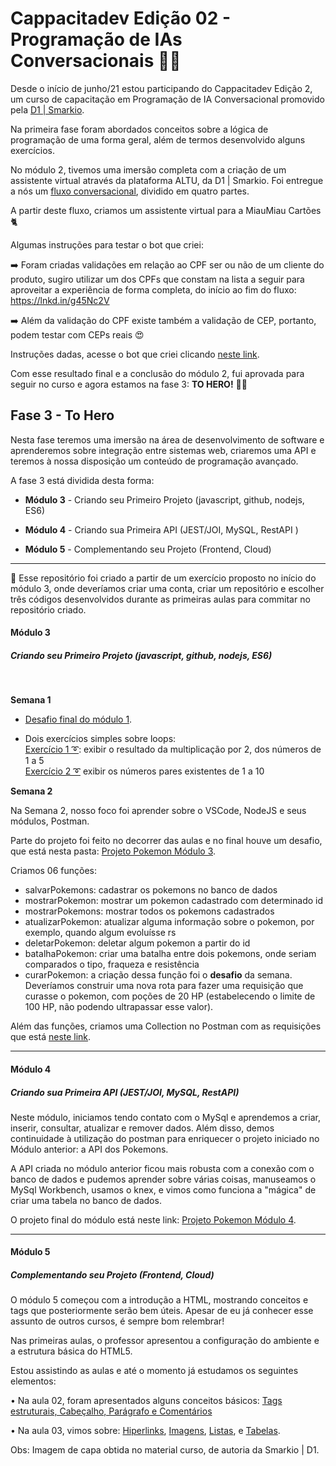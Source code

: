 <h1>Cappacitadev Edição 02 - Programação de IAs Conversacionais 🤖💬</h1>

Desde o início de junho/21 estou participando do Cappacitadev Edição 2, um curso de capacitação em Programação de IA Conversacional promovido pela <a href="https://www.linkedin.com/company/d1-smarkio/" target="_blank"> D1 | Smarkio</a>.

Na primeira fase foram abordados conceitos sobre a lógica de programação de uma forma geral, além de termos desenvolvido alguns exercícios. 

No módulo 2, tivemos uma imersão completa com a criação de um assistente virtual através da plataforma ALTU, da D1 | Smarkio. Foi entregue a nós um <a href="https://lucid.app/lucidchart/5dafeeeb-338d-4988-90c5-c84ed50e8ecf/edit?shared=true&page=V.~yMaIeFDqt#" target="_blank">fluxo conversacional</a>, dividido em quatro partes. 

A partir deste fluxo, criamos um assistente virtual para a MiauMiau Cartões 🐈

Algumas instruções para testar o bot que criei:

➡️ Foram criadas validações em relação ao CPF ser ou não de um cliente do produto, sugiro utilizar um dos CPFs que constam na lista a seguir para aproveitar a experiência de forma completa, do início ao fim do fluxo: https://lnkd.in/g45Nc2V

➡️ Além da validação do CPF existe também a validação de CEP, portanto, podem testar com CEPs reais 😍

Instruções dadas, acesse o bot que criei clicando <a href="https://prime.altubots.com/chats/cappacita/38a5fe3abbf07af9a39d4aa0e33327bf/index.html" target="_blank">neste link</a>.

Com esse resultado final e a conclusão do módulo 2,  fui aprovada para seguir no curso e agora estamos na fase 3: <b>TO HERO!</b> 🦸‍♀️

<h2>Fase 3 - To Hero </h2>

Nesta fase teremos uma imersão na área de desenvolvimento de software e aprenderemos sobre integração entre sistemas web, criaremos uma API e teremos à nossa disposição um conteúdo de programação avançado.

A fase 3 está dividida desta forma:

- <b>Módulo 3</b> - Criando seu Primeiro Projeto (javascript, github, nodejs, ES6)

- <b>Módulo 4</b> - Criando sua Primeira API (JEST/JOI, MySQL, RestAPI )

- <b>Módulo 5</b> - Complementando seu Projeto (Frontend, Cloud)

----------------------------------------------------------------------------------------------------------------------------------------------------------------

📓 Esse repositório foi criado a partir de um exercício proposto no início do módulo 3, onde deveríamos criar uma conta, criar um repositório e escolher três códigos desenvolvidos durante as primeiras aulas para commitar no repositório criado.

<h4>Módulo 3</h4> 
<h5>Criando seu Primeiro Projeto (javascript, github, nodejs, ES6)</h5> <br>

**Semana 1**

- <a href="https://github.com/izabellaradichi/cappacitadev/blob/main/Exercícios/desafio1.js" target="_blank">Desafio final do módulo 1</a>.

- Dois exercícios simples sobre loops: <br>
		<a href="https://github.com/izabellaradichi/cappacitadev/blob/main/Exercícios/exercicioloop.js" target="_blank">Exercício 1 ➰</a>: exibir o resultado da multiplicação por 2, dos números de 1 a 5<br>
		<a href="https://github.com/izabellaradichi/cappacitadev/blob/main/Exercícios/looppares.js" target="_blank">Exercício 2 ➰</a> exibir os números pares existentes de 1 a 10<br>

**Semana 2**

Na Semana 2, nosso foco foi aprender sobre o VSCode, NodeJS e seus módulos, Postman. 

Parte do projeto foi feito no decorrer das aulas e no final houve um desafio, que está nesta pasta: <a href="https://github.com/izabellaradichi/cappacitadev/tree/main/Projeto%20Pokemon%20M%C3%B3dulo%203" target="_blank">Projeto Pokemon Módulo 3</a>.

Criamos 06 funções:

- salvarPokemons: cadastrar os pokemons no banco de dados
- mostrarPokemon: mostrar um pokemon cadastrado com determinado id
- mostrarPokemons: mostrar todos os pokemons cadastrados
- atualizarPokemon: atualizar alguma informação sobre o pokemon, por exemplo, quando algum evoluísse rs
- deletarPokemon: deletar algum pokemon a partir do id
- batalhaPokemon: criar uma batalha entre dois pokemons, onde seriam comparados o tipo, fraqueza e resistência
- curarPokemon: a criação dessa função foi o **desafio** da semana. Deveríamos construir uma nova rota para fazer uma requisição que curasse o pokemon, com poções de 20 HP (estabelecendo o limite de 100 HP, não podendo ultrapassar esse valor).

Além das funções, criamos uma Collection no Postman com as requisições que está <a href="https://github.com/izabellaradichi/cappacitadev/blob/main/Projeto%20Pokemon%20M%C3%B3dulo%203/Pokemons.postman_collection.json">neste link</a>.

----------------------------------------------------------------------------------------------------------------------------------------------------------------

<h4>Módulo 4</h4>
<h5>Criando sua Primeira API (JEST/JOI, MySQL, RestAPI)</h5>

Neste módulo, iniciamos tendo contato com o MySql e aprendemos a criar, inserir, consultar, atualizar e remover dados. Além disso, demos continuidade à utilização do postman para enriquecer o projeto iniciado no Módulo anterior: a API dos Pokemons.

A API criada no módulo anterior ficou mais robusta com a conexão com o banco de dados e pudemos aprender sobre várias coisas, manuseamos o MySql Workbench, usamos o knex, e vimos como funciona a "mágica" de criar uma tabela no banco de dados.

O projeto final do módulo está neste link: <a href="https://github.com/izabellaradichi/cappacitadev/tree/main/Projeto%20Pokemon%20M%C3%B3dulo%204">Projeto Pokemon Módulo 4</a>.

----------------------------------------------------------------------------------------------------------------------------------------------------------------

<h4>Módulo 5</h4> 
<h5>Complementando seu Projeto (Frontend, Cloud)</h5>

O módulo 5 começou com a introdução a HTML, mostrando conceitos e tags que posteriormente serão bem úteis. Apesar de eu já conhecer esse assunto de outros cursos, é sempre bom relembrar!

Nas primeiras aulas, o professor apresentou a configuração do ambiente e a estrutura básica do HTML5.

Estou assistindo as aulas e até o momento já estudamos os seguintes elementos:

• Na aula 02, foram apresentados alguns conceitos básicos: <a href="https://github.com/izabellaradichi/cappacitadev/blob/main/Modulo5/aula-02/aula-02.html" target="_blank">Tags estruturais, Cabeçalho, Parágrafo e Comentários</a><br>

• Na aula 03, vimos sobre: <a href="https://github.com/izabellaradichi/cappacitadev/blob/main/Modulo5/aula-03/hiperlinks.html" target="_blank">Hiperlinks</a>, <a href="https://github.com/izabellaradichi/cappacitadev/blob/main/Modulo5/aula-03/imagens.html" target="_blank">Imagens</a>, <a href="https://github.com/izabellaradichi/cappacitadev/blob/main/Modulo5/aula-03/listas.html" target="_blank">Listas</a>, e <a href="https://github.com/izabellaradichi/cappacitadev/blob/main/Modulo5/aula-03/tabelas.html" target="_blank">Tabelas</a>.


	
	
Obs: Imagem de capa obtida no material curso, de autoria da Smarkio | D1.

